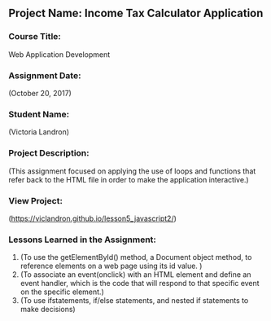## Project Name:  Income Tax Calculator Application

### Course Title:
Web Application Development

### Assignment Date:  
(October 20, 2017)

### Student Name:  
(Victoria Landron)

### Project Description:
(This assignment focused on applying the use of loops and functions that refer back to the HTML file in order to make the application interactive.)

### View Project:
(https://viclandron.github.io/lesson5_javascript2/)

### Lessons Learned in the Assignment:
1. (To use the getElementById() method, a Document object method, to reference elements on a web page using its id value. )
2. (To associate an event(onclick) with an HTML element and define an event handler, which is the code that will respond to that specific event on the specific element.)
3. (To use ifstatements, if/else statements, and nested if statements to make decisions)

